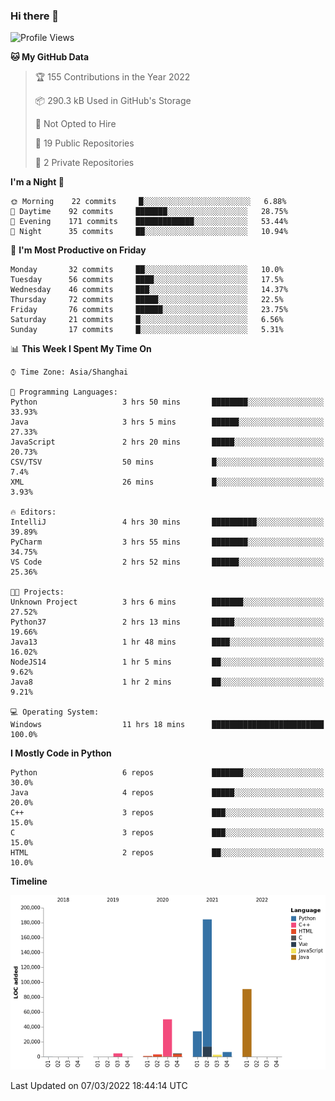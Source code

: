 ### Hi there 👋

<!--START_SECTION:waka-->
![Profile Views](http://img.shields.io/badge/Profile%20Views-0-blue)

**🐱 My GitHub Data** 

> 🏆 155 Contributions in the Year 2022
 > 
> 📦 290.3 kB Used in GitHub's Storage 
 > 
> 🚫 Not Opted to Hire
 > 
> 📜 19 Public Repositories 
 > 
> 🔑 2 Private Repositories  
 > 
**I'm a Night 🦉** 

```text
🌞 Morning    22 commits     █░░░░░░░░░░░░░░░░░░░░░░░░   6.88% 
🌆 Daytime    92 commits     ███████░░░░░░░░░░░░░░░░░░   28.75% 
🌃 Evening    171 commits    █████████████░░░░░░░░░░░░   53.44% 
🌙 Night      35 commits     ██░░░░░░░░░░░░░░░░░░░░░░░   10.94%

```
📅 **I'm Most Productive on Friday** 

```text
Monday       32 commits     ██░░░░░░░░░░░░░░░░░░░░░░░   10.0% 
Tuesday      56 commits     ████░░░░░░░░░░░░░░░░░░░░░   17.5% 
Wednesday    46 commits     ███░░░░░░░░░░░░░░░░░░░░░░   14.37% 
Thursday     72 commits     █████░░░░░░░░░░░░░░░░░░░░   22.5% 
Friday       76 commits     ██████░░░░░░░░░░░░░░░░░░░   23.75% 
Saturday     21 commits     █░░░░░░░░░░░░░░░░░░░░░░░░   6.56% 
Sunday       17 commits     █░░░░░░░░░░░░░░░░░░░░░░░░   5.31%

```


📊 **This Week I Spent My Time On** 

```text
⌚︎ Time Zone: Asia/Shanghai

💬 Programming Languages: 
Python                   3 hrs 50 mins       ████████░░░░░░░░░░░░░░░░░   33.93% 
Java                     3 hrs 5 mins        ██████░░░░░░░░░░░░░░░░░░░   27.33% 
JavaScript               2 hrs 20 mins       █████░░░░░░░░░░░░░░░░░░░░   20.73% 
CSV/TSV                  50 mins             █░░░░░░░░░░░░░░░░░░░░░░░░   7.4% 
XML                      26 mins             █░░░░░░░░░░░░░░░░░░░░░░░░   3.93%

🔥 Editors: 
IntelliJ                 4 hrs 30 mins       ██████████░░░░░░░░░░░░░░░   39.89% 
PyCharm                  3 hrs 55 mins       ████████░░░░░░░░░░░░░░░░░   34.75% 
VS Code                  2 hrs 52 mins       ██████░░░░░░░░░░░░░░░░░░░   25.36%

🐱‍💻 Projects: 
Unknown Project          3 hrs 6 mins        ███████░░░░░░░░░░░░░░░░░░   27.52% 
Python37                 2 hrs 13 mins       █████░░░░░░░░░░░░░░░░░░░░   19.66% 
Java13                   1 hr 48 mins        ████░░░░░░░░░░░░░░░░░░░░░   16.02% 
NodeJS14                 1 hr 5 mins         ██░░░░░░░░░░░░░░░░░░░░░░░   9.62% 
Java8                    1 hr 2 mins         ██░░░░░░░░░░░░░░░░░░░░░░░   9.21%

💻 Operating System: 
Windows                  11 hrs 18 mins      █████████████████████████   100.0%

```

**I Mostly Code in Python** 

```text
Python                   6 repos             ███████░░░░░░░░░░░░░░░░░░   30.0% 
Java                     4 repos             █████░░░░░░░░░░░░░░░░░░░░   20.0% 
C++                      3 repos             ███░░░░░░░░░░░░░░░░░░░░░░   15.0% 
C                        3 repos             ███░░░░░░░░░░░░░░░░░░░░░░   15.0% 
HTML                     2 repos             ██░░░░░░░░░░░░░░░░░░░░░░░   10.0%

```


**Timeline**

![Chart not found](https://raw.githubusercontent.com/SuperMaxine/SuperMaxine/main/charts/bar_graph.png) 


 Last Updated on 07/03/2022 18:44:14 UTC
<!--END_SECTION:waka-->

<!--
**SuperMaxine/SuperMaxine** is a ✨ _special_ ✨ repository because its `README.md` (this file) appears on your GitHub profile.

Here are some ideas to get you started:

- 🔭 I’m currently working on ...
- 🌱 I’m currently learning ...
- 👯 I’m looking to collaborate on ...
- 🤔 I’m looking for help with ...
- 💬 Ask me about ...
- 📫 How to reach me: ...
- 😄 Pronouns: ...
- ⚡ Fun fact: ...
-->

